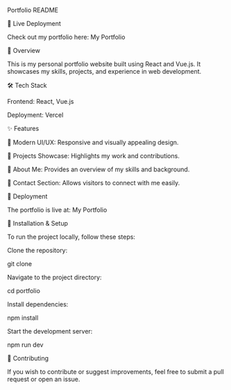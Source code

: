 Portfolio README

🚀 Live Deployment

Check out my portfolio here: My Portfolio

📌 Overview

This is my personal portfolio website built using React and Vue.js. It showcases my skills, projects, and experience in web development.

🛠 Tech Stack

Frontend: React, Vue.js

Deployment: Vercel

✨ Features

🌟 Modern UI/UX: Responsive and visually appealing design.

💼 Projects Showcase: Highlights my work and contributions.

👤 About Me: Provides an overview of my skills and background.

📩 Contact Section: Allows visitors to connect with me easily.

🚀 Deployment

The portfolio is live at: My Portfolio

🔧 Installation & Setup

To run the project locally, follow these steps:

Clone the repository:

git clone <repository-url>

Navigate to the project directory:

cd portfolio

Install dependencies:

npm install

Start the development server:

npm run dev

🤝 Contributing

If you wish to contribute or suggest improvements, feel free to submit a pull request or open an issue.
